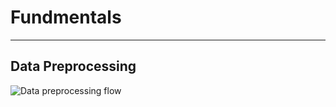 # Fundmentals
---

## Data Preprocessing
![Data preprocessing flow]([https://www.dropbox.com/s/.../my-remote-image.jpg?dl=0](https://media.licdn.com/dms/image/C5622AQFpKC5MNxSDVA/feedshare-shrink_1280/0/1675649271751?e=1678924800&v=beta&t=dLrDcCPJnXdXXaCconyjLN2_xeErPD8BqdNtuadgXtI))
